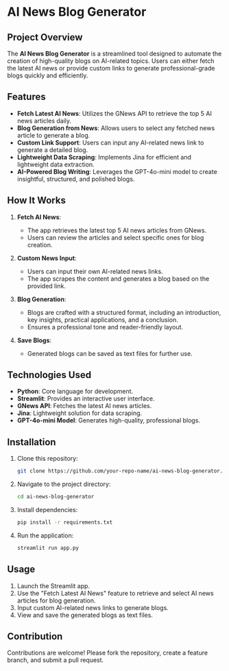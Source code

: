 # AI News Blog Generator

## Project Overview
The **AI News Blog Generator** is a streamlined tool designed to automate the creation of high-quality blogs on AI-related topics. Users can either fetch the latest AI news or provide custom links to generate professional-grade blogs quickly and efficiently.

## Features
- **Fetch Latest AI News**: Utilizes the GNews API to retrieve the top 5 AI news articles daily.
- **Blog Generation from News**: Allows users to select any fetched news article to generate a blog.
- **Custom Link Support**: Users can input any AI-related news link to generate a detailed blog.
- **Lightweight Data Scraping**: Implements Jina for efficient and lightweight data extraction.
- **AI-Powered Blog Writing**: Leverages the GPT-4o-mini model to create insightful, structured, and polished blogs.

## How It Works
1. **Fetch AI News**:
   - The app retrieves the latest top 5 AI news articles from GNews.
   - Users can review the articles and select specific ones for blog creation.

2. **Custom News Input**:
   - Users can input their own AI-related news links.
   - The app scrapes the content and generates a blog based on the provided link.

3. **Blog Generation**:
   - Blogs are crafted with a structured format, including an introduction, key insights, practical applications, and a conclusion.
   - Ensures a professional tone and reader-friendly layout.

4. **Save Blogs**:
   - Generated blogs can be saved as text files for further use.

## Technologies Used
- **Python**: Core language for development.
- **Streamlit**: Provides an interactive user interface.
- **GNews API**: Fetches the latest AI news articles.
- **Jina**: Lightweight solution for data scraping.
- **GPT-4o-mini Model**: Generates high-quality, professional blogs.

## Installation
1. Clone this repository:
   ```bash
   git clone https://github.com/your-repo-name/ai-news-blog-generator.git
   ```
2. Navigate to the project directory:
   ```bash
   cd ai-news-blog-generator
   ```
3. Install dependencies:
   ```bash
   pip install -r requirements.txt
   ```
4. Run the application:
   ```bash
   streamlit run app.py
   ```

## Usage
1. Launch the Streamlit app.
2. Use the "Fetch Latest AI News" feature to retrieve and select AI news articles for blog generation.
3. Input custom AI-related news links to generate blogs.
4. View and save the generated blogs as text files.

## Contribution
Contributions are welcome! Please fork the repository, create a feature branch, and submit a pull request.

